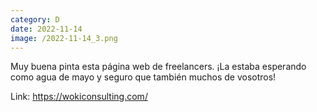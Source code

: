 ```yaml
--- 
category: D 
date: 2022-11-14 
image: /2022-11-14_3.png 
--- 
```


Muy buena pinta esta página web de freelancers. ¡La estaba esperando como agua de mayo y seguro que también muchos de vosotros!

Link: https://wokiconsulting.com/